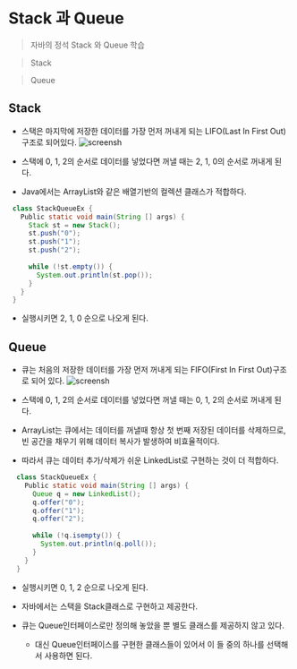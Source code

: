 # Stack 과 Queue
> 자바의 정석 Stack 와 Queue 학습

> Stack

> Queue

## Stack
* 스택은 마지막에 저장한 데이터를 가장 먼저 꺼내게 되는 LIFO(Last In First Out)구조로 되어있다.
![screensh](https://res.cloudinary.com/practicaldev/image/fetch/s--agJOq1EO--/c_limit%2Cf_auto%2Cfl_progressive%2Cq_auto%2Cw_880/https://thepracticaldev.s3.amazonaws.com/i/ne9kc5zo8kqmvh34c3zu.jpg)

* 스택에 0, 1, 2의 순서로 데이터를 넣었다면 꺼낼 때는 2, 1, 0의 순서로 꺼내게 된다.
* Java에서는 ArrayList와 같은 배열기반의 컬렉션 클래스가 적합하다.

 ```java
  class StackQueueEx {
    Public static void main(String [] args) {
      Stack st = new Stack();
      st.push("0");
      st.push("1");
      st.push("2");
      
      while (!st.empty()) {
        System.out.println(st.pop());
      }
    }          
  }
  ```
* 실행시키면 2, 1, 0 순으로 나오게 된다. 
  
## Queue
* 큐는 처음의 저장한 데이터를 가장 먼저 꺼내게 되는 FIFO(First In First Out)구조로 되어 있다.
![screensh](https://img1.daumcdn.net/thumb/R1280x0/?scode=mtistory2&fname=http%3A%2F%2Fcfile24.uf.tistory.com%2Fimage%2F190E0A214CFF935221F08E)

* 스택에 0, 1, 2의 순서로 데이터를 넣었다면 꺼낼 때는 0, 1, 2의 순서로 꺼내게 된다.
* ArrayList는 큐에서는 데이터를 꺼낼때 항상 첫 번째 저장된 데이터를 삭제하므로, 빈 공간을 채우기 위해 데이터 복사가 발생하여 비효율적이다. 
* 따라서 큐는 데이터 추가/삭제가 쉬운 LinkedList로 구현하는 것이 더 적합하다.

```java
  class StackQueueEx {
    Public static void main(String [] args) {
      Queue q = new LinkedList();
      q.offer("0");
      q.offer("1");
      q.offer("2");
      
      while (!q.isempty()) {
        System.out.println(q.poll());
      }
    }          
  }
  ```
  
* 실행시키면 0, 1, 2 순으로 나오게 된다.

* 자바에서는 스택을 Stack클래스로 구현하고 제공한다. 
* 큐는 Queue인터페이스로만 정의해 놓았을 뿐 별도 클래스를 제공하지 않고 있다.
  * 대신 Queue인터페이스를 구현한 클래스들이 있어서 이 들 중의 하나를 선택해서 사용하면 된다.
 
